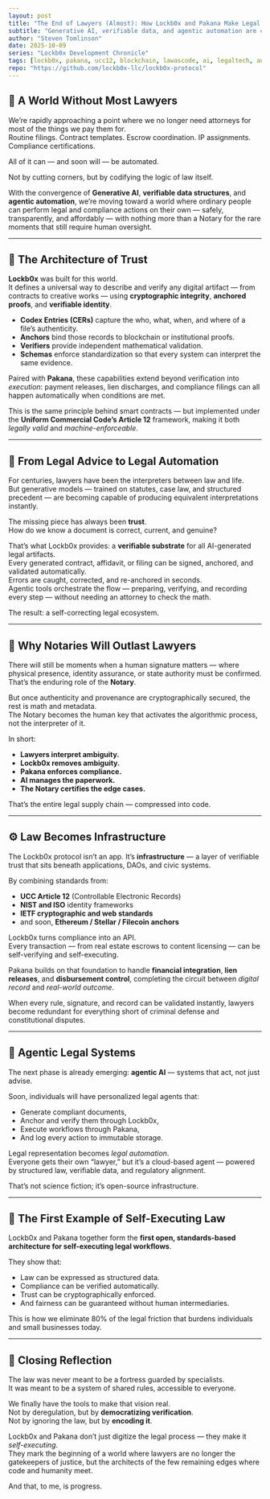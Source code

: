 ```yaml
---
layout: post
title: "The End of Lawyers (Almost): How Lockb0x and Pakana Make Legal Work Self-Executing"
subtitle: "Generative AI, verifiable data, and agentic automation are converging to replace most routine legal functions."
author: "Steven Tomlinson"
date: 2025-10-09
series: "Lockb0x Development Chronicle"
tags: [lockb0x, pakana, ucc12, blockchain, lawascode, ai, legaltech, automation]
repo: "https://github.com/lockb0x-llc/lockb0x-protocol"
---
```


## 🧭 A World Without Most Lawyers

We’re rapidly approaching a point where we no longer need attorneys for most of the things we pay them for.  
Routine filings. Contract templates. Escrow coordination. IP assignments. Compliance certifications.  

All of it can — and soon will — be automated.

Not by cutting corners, but by codifying the logic of law itself.

With the convergence of **Generative AI**, **verifiable data structures**, and **agentic automation**, we’re moving toward a world where ordinary people can perform legal and compliance actions on their own — safely, transparently, and affordably — with nothing more than a Notary for the rare moments that still require human oversight.

---

## 🧩 The Architecture of Trust

**Lockb0x** was built for this world.  
It defines a universal way to describe and verify any digital artifact — from contracts to creative works — using **cryptographic integrity**, **anchored proofs**, and **verifiable identity**.

- **Codex Entries (CERs)** capture the who, what, when, and where of a file’s authenticity.  
- **Anchors** bind those records to blockchain or institutional proofs.  
- **Verifiers** provide independent mathematical validation.  
- **Schemas** enforce standardization so that every system can interpret the same evidence.

Paired with **Pakana**, these capabilities extend beyond verification into *execution*: payment releases, lien discharges, and compliance filings can all happen automatically when conditions are met.  

This is the same principle behind smart contracts — but implemented under the **Uniform Commercial Code’s Article 12** framework, making it both *legally valid* and *machine-enforceable*.

---

## 🧠 From Legal Advice to Legal Automation

For centuries, lawyers have been the interpreters between law and life.  
But generative models — trained on statutes, case law, and structured precedent — are becoming capable of producing equivalent interpretations instantly.

The missing piece has always been **trust**.  
How do we know a document is correct, current, and genuine?

That’s what Lockb0x provides: a **verifiable substrate** for all AI-generated legal artifacts.  
Every generated contract, affidavit, or filing can be signed, anchored, and validated automatically.  
Errors are caught, corrected, and re-anchored in seconds.  
Agentic tools orchestrate the flow — preparing, verifying, and recording every step — without needing an attorney to check the math.

The result: a self-correcting legal ecosystem.

---

## 🔐 Why Notaries Will Outlast Lawyers

There will still be moments when a human signature matters — where physical presence, identity assurance, or state authority must be confirmed.  
That’s the enduring role of the **Notary**.

But once authenticity and provenance are cryptographically secured, the rest is math and metadata.  
The Notary becomes the human key that activates the algorithmic process, not the interpreter of it.

In short:  
- **Lawyers interpret ambiguity.**  
- **Lockb0x removes ambiguity.**  
- **Pakana enforces compliance.**  
- **AI manages the paperwork.**  
- **The Notary certifies the edge cases.**

That’s the entire legal supply chain — compressed into code.

---

## ⚙️ Law Becomes Infrastructure

The Lockb0x protocol isn’t an app. It’s **infrastructure** — a layer of verifiable trust that sits beneath applications, DAOs, and civic systems.

By combining standards from:
- **UCC Article 12** (Controllable Electronic Records)
- **NIST and ISO** identity frameworks
- **IETF cryptographic and web standards**
- and soon, **Ethereum / Stellar / Filecoin anchors**

Lockb0x turns compliance into an API.  
Every transaction — from real estate escrows to content licensing — can be self-verifying and self-executing.

Pakana builds on that foundation to handle **financial integration**, **lien releases**, and **disbursement control**, completing the circuit between *digital record* and *real-world outcome*.

When every rule, signature, and record can be validated instantly, lawyers become redundant for everything short of criminal defense and constitutional disputes.

---

## 🚀 Agentic Legal Systems

The next phase is already emerging: **agentic AI** — systems that act, not just advise.  

Soon, individuals will have personalized legal agents that:
- Generate compliant documents,
- Anchor and verify them through Lockb0x,
- Execute workflows through Pakana,
- And log every action to immutable storage.

Legal representation becomes *legal automation*.  
Everyone gets their own “lawyer,” but it’s a cloud-based agent — powered by structured law, verifiable data, and regulatory alignment.

That’s not science fiction; it’s open-source infrastructure.

---

## 🧱 The First Example of Self-Executing Law

Lockb0x and Pakana together form the **first open, standards-based architecture for self-executing legal workflows**.  

They show that:
- Law can be expressed as structured data.  
- Compliance can be verified automatically.  
- Trust can be cryptographically enforced.  
- And fairness can be guaranteed without human intermediaries.

This is how we eliminate 80% of the legal friction that burdens individuals and small businesses today.

---

## 🧭 Closing Reflection

The law was never meant to be a fortress guarded by specialists.  
It was meant to be a system of shared rules, accessible to everyone.

We finally have the tools to make that vision real.  
Not by deregulation, but by **democratizing verification**.  
Not by ignoring the law, but by **encoding it**.  

Lockb0x and Pakana don’t just digitize the legal process — they make it *self-executing*.  
They mark the beginning of a world where lawyers are no longer the gatekeepers of justice, but the architects of the few remaining edges where code and humanity meet.

And that, to me, is progress.